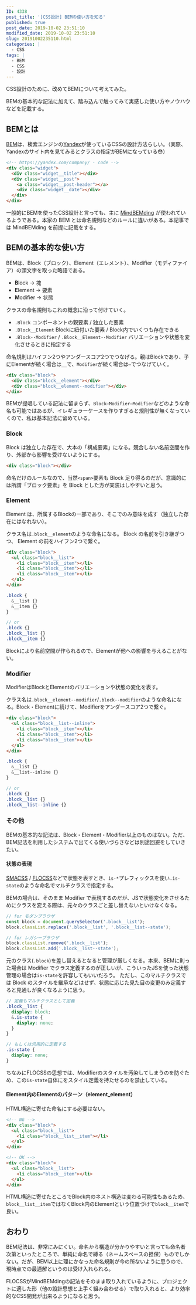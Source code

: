 ```yaml
---
ID: 4338
post_title: '[CSS設計] BEMの使い方を知る'
published: true
post_date: 2019-10-02 23:51:10
modified_date: 2019-10-02 23:51:10
slug: 20191002235110.html
categories: |
  - CSS
tags: |
  - BEM
  - CSS
  - 設計
---
```

CSS設計のために、改めてBEMについて考えてみた。

BEMの基本的な記法に加えて、踏み込んで触ってみて実感した使い方やノウハウなどを記載する。

## BEMとは

[BEM](https://github.com/juno/bem-methodology-ja/blob/master/definitions.md)は、検索エンジンの[Yandex](https://yandex.com/)が使っているCSSの設計方法らしい。（実際、Yandexのサイト内を見てみるとクラスの指定がBEMになっている😳）

```html
<!-- https://yandex.com/company/ - code -->
<div class="widget">
  <div class="widget__title"></div>
  <div class="widget__post">
    <a class="widget__post-header"></a>
    <div class="widget__date"></div>
  </div>
</div>
```

一般的にBEMを使ったCSS設計と言っても、主に [MindBEMding](https://csswizardry.com/2013/01/mindbemding-getting-your-head-round-bem-syntax/) が使われているようである。本家の BEM とは命名規則などのルールに違いがある。本記事では MindBEMding を前提に記載をする。

## BEMの基本的な使い方

BEMは、Block（ブロック）、Element（エレメント）、Modifier（モディファイア）の頭文字を取った略語である。

- **B**lock → 塊
- **E**lement → 要素
- **M**odifier → 状態

クラスの命名規則もこれの概念に沿って付けていく。

- `.Block`
コンポーネントの親要素 / 独立した要素
- `.Block__Element`
Blockに紐付いた要素 / Block内でいくつも存在できる
- `.Block--Modifier` / `.Block__Element--Modifier`
バリエーションや状態を変化させるときに指定する

命名規則はハイフン2つやアンダースコア2つでつなげる。親はBlockであり、子にElementが続く場合は`__`で、`Modifier`が続く場合は`—`でつなげていく。

```html
<div class="block">
  <div class="block__element"></div>
  <div class="block__element--modifier"></div>
</div>
```

BEMが提唱している記法に留まらず、`Block—Modifier—Modifier`などのような命名も可能ではあるが、イレギュラーケースを作りすぎると規則性が無くなっていくので、私は基本記法に留めている。

### Block

Block は独立した存在で、大本の「構成要素」になる。競合しない名前空間を作り、外部から影響を受けないようにする。

```html
<div class="block"></div>
```

命名だけのルールなので、当然`<span>`要素も Block 足り得るのだが、意識的には所謂「ブロック要素」を Block とした方が実装はしやすいと思う。

### Element

Element は、所属するBlockの一部であり、そこでのみ意味を成す（独立した存在にはなれない）。

クラス名は`.block__element`のような命名になる。 Block の名前を引き継ぎつつ、 Element の前をハイフン2つで繋ぐ。

```html
<div class="block">
  <ul class="block__list">
    <li class="block__item"></li>
    <li class="block__item"></li>
    <li class="block__item"></li>
  </ul>
</div>
```

```scss
.block {
  &__list {}
  &__item {}
}

// or
.block {}
.block__list {}
.block__item {}
```

Blockにより名前空間が作られるので、Elementが他への影響を与えることがない。

### Modifier

ModifierはBlockとElementのバリエーションや状態の変化を表す。

クラス名は`.block__element--modifier`/`.block--modifier`のような命名になる。Block・Elementに続けて、Modifierをアンダースコア2つで繋ぐ。

```html
<div class="block">
  <ul class="block__list--inline">
    <li class="block__item"></li>
    <li class="block__item"></li>
    <li class="block__item"></li>
  </ul>
</div>
```

```scss
.block {
  &__list {}
  &__list--inline {}
}

// or
.block {}
.block__list {}
.block__list--inline {}
```

### その他

BEMの基本的な記法は、Block・Element・Modifier以上のものはない。ただ、BEM記法を利用したシステムで出てくる使いづらさなどは別途回避をしていきたい。

#### 状態の表現

[SMACSS](http://smacss.com/ja) / [FLOCSS](https://github.com/hiloki/flocss)などで状態を表すとき、`is-*`プレフィックスを使い`.is-state`のような命名でマルチクラスで指定する。

BEMの場合は、そのまま Modifier で表現するのだが、JSで状態変化をさせるためにクラスを変える際は、元々のクラスごと差し替えないといけなくなる。

```js
// for モダンブラウザ
const block = document.querySelector('.block__list');
block.classList.replace('.block__list', '.block__list--state');

// for レガシーブラウザ
block.classList.remove('.block__list');
block.classList.add('.block__list--state');
```

元のクラス(`.block`)を差し替えるとなると管理が厳しくなる。本来、BEMに則った場合は Modifier でクラス定義するのが正しいが、こういったJSを使った状態管理の場合は`is-state`を許容してもいいだろう。
ただし、このマルチクラスでは Block のスタイルを継承などはせず、状態に応じた見た目の変更のみ定義すると見通しが良くなるように思う。

```scss
// 定義もマルチクラスとして定義
.block__list {
  display: block;
  &.is-state {
    display: none;
  }
}

// もしくは汎用的に定義する
.is-state {
  display: none;
}
```

ちなみにFLOCSSの思想では、Modifierのスタイルを汚染してしまうのを防ぐため、この`is-state`自体にをスタイル定義を持たせるのを禁止している。

#### Element内のElementのパターン（element_element）

HTML構造に寄せた命名にする必要はない。

```html
<!-- NG -->
<div class="block">
  <ul class="block__list">
    <li class="block__list__item"></li>
  </ul>
</div>

<!-- OK -->
<div class="block">
  <ul class="block__list">
    <li class="block__item"></li>
  </ul>
</div>
```

HTML構造に寄せたところでBlock内のネスト構造は変わる可能性もあるため、`block__list__item`ではなくBlock内のElementという位置づけで`block__item`で良い。

## おわり

BEM記法は、非常にみにくい。命名から構造が分かりやすいと言っても命名者次第といったところで、単純に命名で縛る（ネームスペースの担保）ものでしかない。だが、BEM以上に理にかなった命名規則が今の所ないように思うので、現時点での最適解というのは受け入れられる。

FLOCSSがMindBEMdingの記法をそのまま取り入れているように、プロジェクトに適した形（他の設計思想と上手く組み合わせる）で取り入れると、より効率的なCSS開発が出来るようになると思う。